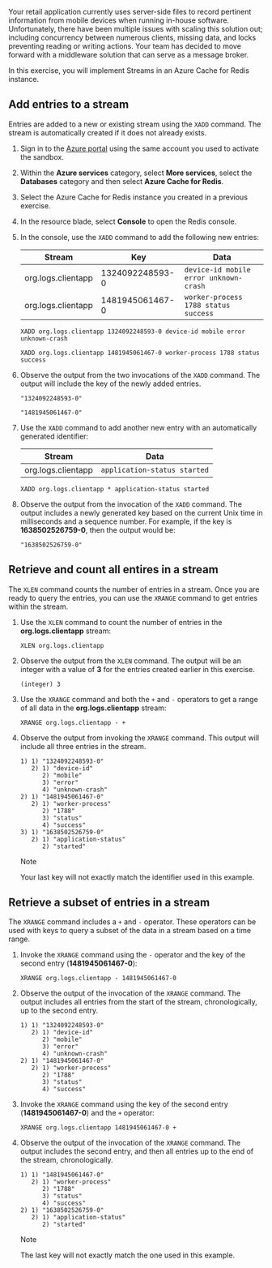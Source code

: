 Your retail application currently uses server-side files to record pertinent information from mobile devices when running in-house software. Unfortunately, there have been multiple issues with scaling this solution out; including concurrency between numerous clients, missing data, and locks preventing reading or writing actions. Your team has decided to move forward with a middleware solution that can serve as a message broker.

In this exercise, you will implement Streams in an Azure Cache for Redis instance.

## Add entries to a stream

Entries are added to a new or existing stream using the ``XADD`` command. The stream is automatically created if it does not already exists.

1. Sign in to the [Azure portal](https://portal.azure.com/learn.learn.microsoft.com?azure-portal=true) using the same account you used to activate the sandbox.

1. Within the **Azure services** category, select **More services**, select the **Databases** category and then select **Azure Cache for Redis**.

1. Select the Azure Cache for Redis instance you created in a previous exercise.

1. In the resource blade, select **Console** to open the Redis console.

1. In the console, use the ``XADD`` command to add the following new entries:

    | **Stream** | **Key** | **Data** |
    | --- | --- | --- |
    | org.logs.clientapp | 1324092248593-0 | ``device-id mobile error unknown-crash`` |
    | org.logs.clientapp | 1481945061467-0 | ``worker-process 1788 status success`` |

    ```Redis
    XADD org.logs.clientapp 1324092248593-0 device-id mobile error unknown-crash

    XADD org.logs.clientapp 1481945061467-0 worker-process 1788 status success
    ```

1. Observe the output from the two invocations of the ``XADD`` command. The output will include the key of the newly added entries.

    ```Redis
    "1324092248593-0"

    "1481945061467-0"
    ```

1. Use the ``XADD`` command to add another new entry with an automatically generated identifier:

    | **Stream** | **Data** |
    | --- | --- |
    | org.logs.clientapp | ``application-status started`` |

    ```Redis
    XADD org.logs.clientapp * application-status started
    ```

1. Observe the output from the invocation of the ``XADD`` command. The output includes a newly generated key based on the current Unix time in milliseconds and a sequence number. For example, if the key is **1638502526759-0**, then the output would be:

    ```Redis
    "1638502526759-0"
    ```

## Retrieve and count all entires in a stream

The ``XLEN`` command counts the number of entries in a stream. Once you are ready to query the entries, you can use the ``XRANGE`` command to get entries within the stream.

1. Use the ``XLEN`` command to count the number of entries in the **org.logs.clientapp** stream:

    ```Redis
    XLEN org.logs.clientapp
    ```

1. Observe the output from the ``XLEN`` command. The output will be an integer with a value of **3** for the entries created earlier in this exercise.

    ```Redis
    (integer) 3
    ```

1. Use the ``XRANGE`` command and both the ``+`` and ``-`` operators to get a range of all data in the **org.logs.clientapp** stream:

    ```Redis
    XRANGE org.logs.clientapp - +
    ```

1. Observe the output from invoking the ``XRANGE`` command. This output will include all three entries in the stream.

    ```Redis
    1) 1) "1324092248593-0"
       2) 1) "device-id"
          2) "mobile"
          3) "error"
          4) "unknown-crash"
    2) 1) "1481945061467-0"
       2) 1) "worker-process"
          2) "1788"
          3) "status"
          4) "success"
    3) 1) "1638502526759-0"
       2) 1) "application-status"
          2) "started"
    ```

    > [!NOTE]
    > Your last key will not exactly match the identifier used in this example.

## Retrieve a subset of entries in a stream

The ``XRANGE`` command includes a ``+`` and ``-`` operator. These operators can be used with keys to query a subset of the data in a stream based on a time range.

1. Invoke the ``XRANGE`` command using the ``-`` operator and the key of the second entry (**1481945061467-0**):

    ```Redis
    XRANGE org.logs.clientapp - 1481945061467-0
    ```

1. Observe the output of the invocation of the ``XRANGE`` command. The output includes all entries from the start of the stream, chronologically, up to the second entry.

    ```Redis
    1) 1) "1324092248593-0"
       2) 1) "device-id"
          2) "mobile"
          3) "error"
          4) "unknown-crash"
    2) 1) "1481945061467-0"
       2) 1) "worker-process"
          2) "1788"
          3) "status"
          4) "success"
    ```

1. Invoke the ``XRANGE`` command using the key of the second entry (**1481945061467-0**) and the ``+`` operator:

    ```Redis
    XRANGE org.logs.clientapp 1481945061467-0 +
    ```

1. Observe the output of the invocation of the ``XRANGE`` command. The output includes the second entry, and then all entries up to the end of the stream, chronologically.

    ```Redis
    1) 1) "1481945061467-0"
       2) 1) "worker-process"
          2) "1788"
          3) "status"
          4) "success"
    2) 1) "1638502526759-0"
       2) 1) "application-status"
          2) "started"
    ```

    > [!NOTE]
    > The last key will not exactly match the one used in this example.
